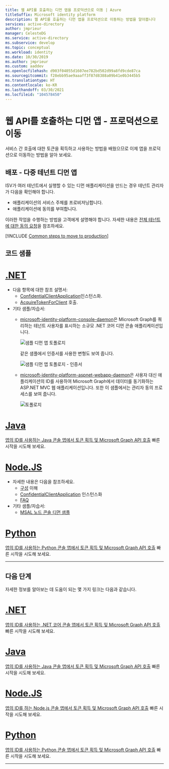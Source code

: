 ```yaml
---
title: 웹 API를 호출하는 디먼 앱을 프로덕션으로 이동 | Azure
titleSuffix: Microsoft identity platform
description: 웹 API를 호출하는 디먼 앱을 프로덕션으로 이동하는 방법을 알아봅니다
services: active-directory
author: jmprieur
manager: CelesteDG
ms.service: active-directory
ms.subservice: develop
ms.topic: conceptual
ms.workload: identity
ms.date: 10/30/2019
ms.author: jmprieur
ms.custom: aaddev
ms.openlocfilehash: d903f04055d1607ee782bd502d99a8fd9cde87ca
ms.sourcegitcommit: f28ebb95ae9aaaff3f87d8388a09b41e0b3445b5
ms.translationtype: HT
ms.contentlocale: ko-KR
ms.lasthandoff: 03/30/2021
ms.locfileid: "104578450"
---
```

# <a name="daemon-app-that-calls-web-apis---move-to-production"></a>웹 API를 호출하는 디먼 앱 - 프로덕션으로 이동

서비스 간 호출에 대한 토큰을 획득하고 사용하는 방법을 배웠으므로 이제 앱을 프로덕션으로 이동하는 방법을 알아 보세요.

## <a name="deployment---multitenant-daemon-apps"></a>배포 - 다중 테넌트 디먼 앱

ISV가 여러 테넌트에서 실행할 수 있는 디먼 애플리케이션을 만드는 경우 테넌트 관리자가 다음을 확인해야 합니다.

- 애플리케이션의 서비스 주체를 프로비저닝합니다.
- 애플리케이션에 동의를 부여합니다.

이러한 작업을 수행하는 방법을 고객에게 설명해야 합니다. 자세한 내용은 [전체 테넌트에 대한 동의 요청](v2-permissions-and-consent.md#requesting-consent-for-an-entire-tenant)을 참조하세요.

[!INCLUDE [Common steps to move to production](../../../includes/active-directory-develop-scenarios-production.md)]

## <a name="code-samples"></a>코드 샘플

# <a name="net"></a>[.NET](#tab/dotnet)

- 다음 항목에 대한 참조 설명서:
  - [ConfidentialClientApplication](/dotnet/api/microsoft.identity.client.confidentialclientapplicationbuilder)인스턴스화.
  - [AcquireTokenForClient](/dotnet/api/microsoft.identity.client.acquiretokenforclientparameterbuilder) 호출.
- 기타 샘플/자습서:
  - [microsoft-identity-platform-console-daemon](https://github.com/Azure-Samples/microsoft-identity-platform-console-daemon)은 Microsoft Graph를 쿼리하는 테넌트 사용자를 표시하는 소규모 .NET 코어 디먼 콘솔 애플리케이션입니다.

    ![샘플 디먼 앱 토폴로지](media/scenario-daemon-app/daemon-app-sample.svg)

    같은 샘플에서 인증서를 사용한 변형도 보여 줍니다.

    ![샘플 디먼 앱 토폴로지 - 인증서](media/scenario-daemon-app/daemon-app-sample-with-certificate.svg)

  - [microsoft-identity-platform-aspnet-webapp-daemon](https://github.com/Azure-Samples/microsoft-identity-platform-aspnet-webapp-daemon)은 사용자 대신 애플리케이션의 ID를 사용하여 Microsoft Graph에서 데이터를 동기화하는 ASP.NET MVC 웹 애플리케이션입니다. 또한 이 샘플에서는 관리자 동의 프로세스를 보여 줍니다.

    ![토폴로지](media/scenario-daemon-app/damon-app-sample-web.svg)

# <a name="java"></a>[Java](#tab/java)

[앱의 ID를 사용하는 Java 콘솔 앱에서 토큰 획득 및 Microsoft Graph API 호출](quickstart-v2-java-daemon.md) 빠른 시작을 시도해 보세요.

# <a name="nodejs"></a>[Node.JS](#tab/nodejs)

- 자세한 내용은 다음을 참조하세요.
  - [구성](https://github.com/AzureAD/microsoft-authentication-library-for-js/blob/dev/lib/msal-node/docs/configuration.md) 이해
  - [ConfidentialClientApplication](https://github.com/AzureAD/microsoft-authentication-library-for-js/blob/dev/lib/msal-node/docs/initialize-confidential-client-application.md) 인스턴스화
  - [FAQ](https://github.com/AzureAD/microsoft-authentication-library-for-js/blob/dev/lib/msal-node/docs/faq.md)
- 기타 샘플/자습서:
  - [MSAL 노드 콘솔 디먼 샘플](https://github.com/Azure-Samples/ms-identity-javascript-nodejs-console)

# <a name="python"></a>[Python](#tab/python)

[앱의 ID를 사용하는 Python 콘솔 앱에서 토큰 획득 및 Microsoft Graph API 호출](quickstart-v2-python-daemon.md) 빠른 시작을 시도해 보세요.

---

## <a name="next-steps"></a>다음 단계

자세한 정보를 알아보는 데 도움이 되는 몇 가지 링크는 다음과 같습니다.

# <a name="net"></a>[.NET](#tab/dotnet)

[앱의 ID를 사용하는 .NET 코어 콘솔 앱에서 토큰 획득 및 Microsoft Graph API 호출](quickstart-v2-netcore-daemon.md) 빠른 시작을 시도해 보세요.

# <a name="java"></a>[Java](#tab/java)

[앱의 ID를 사용하는 Java 콘솔 앱에서 토큰 획득 및 Microsoft Graph API 호출](quickstart-v2-java-daemon.md) 빠른 시작을 시도해 보세요.

# <a name="nodejs"></a>[Node.JS](#tab/nodejs)

[앱의 ID를 하는 Node.js 콘솔 앱에서 토큰 획득 및 Microsoft Graph API 호출](quickstart-v2-nodejs-console.md) 빠른 시작을 시도해 보세요.

# <a name="python"></a>[Python](#tab/python)

[앱의 ID를 사용하는 Python 콘솔 앱에서 토큰 획득 및 Microsoft Graph API 호출](quickstart-v2-python-daemon.md) 빠른 시작을 시도해 보세요.

---

